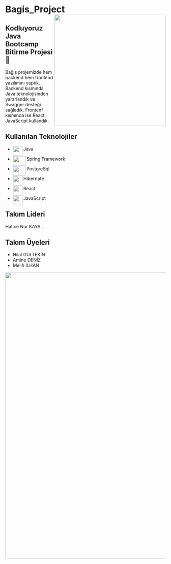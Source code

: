 # Bagis_Project <img align="right"  width="350px" src="https://blog.papara.com/content/images/size/w1500/2021/02/Bagis-Blog.jpg" />



Kodluyoruz Java Bootcamp Bitirme Projesi 🚀
---
Bağış projemizde hem backend hem frontend yazılımını yaptık. Backend kısmında Java teknolojisinden yararlandık ve Swagger desteği sağladık. Frontenf kısmında ise React, JavaScript kullandık. 
## 



Kullanılan Teknolojiler
-----
- Java  <img align="left" height="30" width="30" src="https://img.utdstc.com/icon/d54/e1c/d54e1ca541ba7a220d54b2b0b39f450df49e42aeb848cd1552d02bfa89e17847:200" />



- Spring Framework  <img align="left" height="30" width="40" src="https://spring.io/images/spring-logo-9146a4d3298760c2e7e49595184e1975.svg" />


- PostgreSql     <img align="left" height="30" width="40" src="https://upload.wikimedia.org/wikipedia/commons/thumb/2/29/Postgresql_elephant.svg/540px-Postgresql_elephant.svg.png" />

- Hibernate   <img align="left" height="30" width="30" src="https://mpng.subpng.com/20180920/ztj/kisspng-hibernate-object-relational-mapping-java-spring-fr-hibernate-logo-svg-vector-amp-png-transparent-5ba41dd3b8a7a2.2688692915374821957564.jpg" />

- React   <img align="left" height="30"  src="https://miro.medium.com/max/2400/1*aLg1-G2UAlaKpBopRnmCRg.png" />
- JavaScript   <img align="left" height="30"  src="https://upload.wikimedia.org/wikipedia/commons/thumb/9/99/Unofficial_JavaScript_logo_2.svg/512px-Unofficial_JavaScript_logo_2.svg.png" />

Takım Lideri
--
Hatice Nur KAYA
.
.

Takım Üyeleri
--
- Hilal GÜLTEKİN
- Amine DENİZ
- Melih İLHAN 
<img align="left"  width="900px" src="https://cdn.discordapp.com/attachments/857328982138421248/872171315908452382/unknown.png" />

